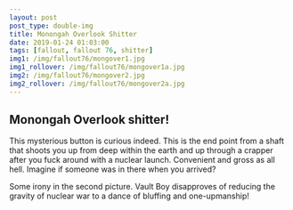 ```yaml
---
layout: post
post_type: double-img
title: Monongah Overlook Shitter
date: 2019-01-24 01:03:00
tags: [fallout, fallout 76, shitter]
img1: /img/fallout76/mongover1.jpg
img1_rollover: /img/fallout76/mongover1a.jpg
img2: /img/fallout76/mongover2.jpg
img2_rollover: /img/fallout76/mongover2a.jpg
---
```

## Monongah Overlook shitter!

This mysterious button is curious indeed. This is the end point from a shaft that shoots you up from deep within the earth and up through a crapper after you fuck around with a nuclear launch. Convenient and gross as all hell. Imagine if someone was in there when you arrived?

Some irony in the second picture. Vault Boy disapproves of reducing the gravity of nuclear war to a dance of bluffing and one-upmanship!
